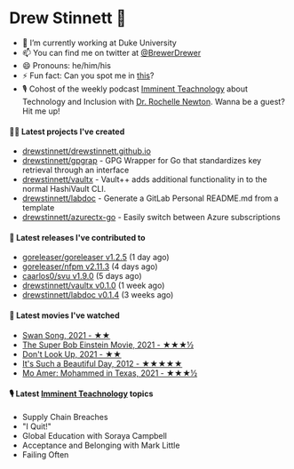 
# Drew Stinnett 👋

- 🔭 I’m currently working at Duke University
- 📫 You can find me on twitter at [@BrewerDrewer](https://twitter.com/BrewerDrewer)
- 😄 Pronouns: he/him/his
- ⚡ Fun fact: Can you spot me in [this](https://www.youtube.com/watch?v=oL9WnB0qHBA)?
- 🎙 Cohost of the weekly podcast [Imminent Teachnology](https://podcast.imminentteachnology.com/) about Technology and Inclusion with [Dr. Rochelle Newton](https://www.linkedin.com/in/drrochellenewton/). Wanna be a guest? Hit me up!

#### 👨‍💻 Latest projects I've created
- [drewstinnett/drewstinnett.github.io](https://github.com/drewstinnett/drewstinnett.github.io)
- [drewstinnett/gpgrap](https://github.com/drewstinnett/gpgrap) - GPG Wrapper for Go that standardizes key retrieval through an interface
- [drewstinnett/vaultx](https://github.com/drewstinnett/vaultx) - Vault&#43;&#43; adds additional functionality in to the normal HashiVault CLI.
- [drewstinnett/labdoc](https://github.com/drewstinnett/labdoc) - Generate a GitLab Personal README.md from a template
- [drewstinnett/azurectx-go](https://github.com/drewstinnett/azurectx-go) - Easily switch between Azure subscriptions

#### 🚀 Latest releases I've contributed to
- [goreleaser/goreleaser v1.2.5](https://github.com/goreleaser/goreleaser/releases/tag/v1.2.5) (1 day ago)
- [goreleaser/nfpm v2.11.3](https://github.com/goreleaser/nfpm/releases/tag/v2.11.3) (4 days ago)
- [caarlos0/svu v1.9.0](https://github.com/caarlos0/svu/releases/tag/v1.9.0) (5 days ago)
- [drewstinnett/vaultx v0.1.0](https://github.com/drewstinnett/vaultx/releases/tag/v0.1.0) (1 week ago)
- [drewstinnett/labdoc v0.1.4](https://github.com/drewstinnett/labdoc/releases/tag/v0.1.4) (3 weeks ago)

#### 🍿 Latest movies I've watched
- [Swan Song, 2021 - ★★](https://letterboxd.com/mondodrew/film/swan-song-2021-1/)
- [The Super Bob Einstein Movie, 2021 - ★★★½](https://letterboxd.com/mondodrew/film/the-super-bob-einstein-movie/)
- [Don&#39;t Look Up, 2021 - ★★](https://letterboxd.com/mondodrew/film/dont-look-up-2021/)
- [It&#39;s Such a Beautiful Day, 2012 - ★★★★★](https://letterboxd.com/mondodrew/film/its-such-a-beautiful-day/1/)
- [Mo Amer: Mohammed in Texas, 2021 - ★★★½](https://letterboxd.com/mondodrew/film/mo-amer-mohammed-in-texas/)

#### 🎙 Latest [Imminent Teachnology](https://podcast.imminentteachnology.com/) topics
- Supply Chain Breaches
- &#34;I Quit!&#34;
- Global Education with Soraya Campbell
- Acceptance and Belonging with Mark Little
- Failing Often